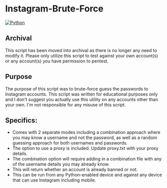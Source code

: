 # Instagram-Brute-Force
[![Python](https://img.shields.io/badge/Python-3776AB?logo=python&logoColor=fff)](#)

## Archival
This script has been moved into archival as there is no longer any need to modify it. Please only utilize this script to test against your own account(s) or any account(s) you have permission to pentest.

## Purpose
The purpose of this script was to brute-force guess the passwords to Instagram accounts. This script was written for educational purposes only and I don't suggest you actually use this utility on any accounts other than your own. I'm not responsible for any misuse of this script.

## Specifics:
- Comes with 2 separate modes including a combination approach where you may know a username and not the password, as well as a random guessing approach for both usernames and passwords.
- The option to use a proxy is included. Update proxy.txt with your proxy details.
- The combination option will require adding in a combination file with any of the username details you may already know.
- This will return whether an account is already banned or not.
- This can be run from any Python-enabled device and against any device that can use Instagram including mobile.
